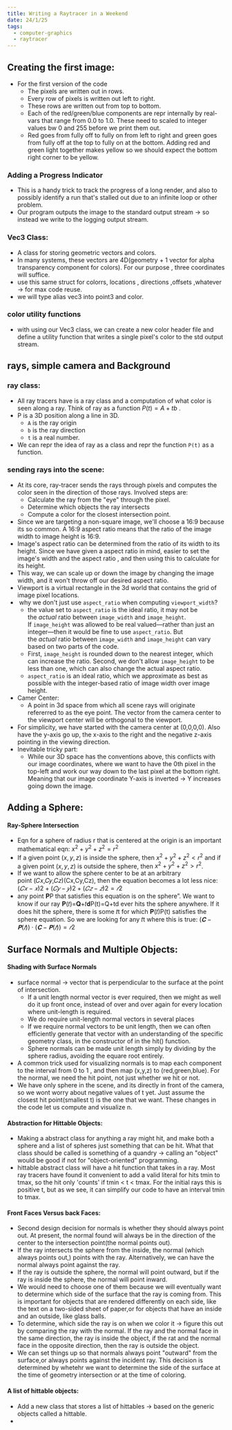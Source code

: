 ```yaml
---
title: Writing a Raytracer in a Weekend
date: 24/1/25
tags:
  - computer-graphics
  - raytracer
---
```

## Creating the first image:
- For the first version of the code 
	- The pixels are written out in rows.
	- Every row of pixels is written out left to right.
	- These rows are written out from top to bottom.
	- Each of the red/green/blue components are repr internally by real-vars that range from 0.0 to 1.0. These need to scaled to integer values bw 0 and 255 before we print them out.
	- Red goes from fully off to fully on from left to right and green goes from fully off at the top to fully on at the bottom. Adding red and green light together makes yellow so we should expect the bottom right corner to be yellow.

### Adding a Progress Indicator 
- This is a handy trick to track the progress of a long render, and also to possibly identify a run that's stalled out due to an infinite loop or other problem.
- Our program outputs the image to the standard output stream -> so instead we write to the logging output stream.


### Vec3 Class:
- A class for storing geometric vectors and colors. 
- In many systems, these vectors are 4D(geometry + 1 vector for alpha transparency component for colors). For our purpose , three coordinates will suffice.
- use this same struct for colorrs, locations , directions ,offsets ,whatever -> for max code reuse.
- we will type alias vec3 into point3 and color. 

### color utility functions 
- with using our Vec3 class, we can create a new color header file and define a utility function that writes a single pixel's color to the std output stream.

## rays, simple camera and Background

### ray class:
- All ray tracers have is a ray class and a computation of what color is seen along a ray. Think of ray as a function $P(t) = A + tb$ .
- P is a 3D position along a line in 3D.
	- `A` is the ray origin 
	- `b` is the ray direction
	- `t` is a real number.
- We can repr the idea of ray as a class and repr the function `P(t)` as a function.

### sending rays into the scene:
- At its core, ray-tracer sends the rays through pixels and computes the color seen in the direction of those rays. Involved steps are:
	- Calculate the ray from the "eye" through the pixel.
	- Determine which objects the ray intersects 
	- Compute a color for the closest intersection point.
- Since we are targeting a non-square image, we'll choose a 16:9 because its so common. A 16:9 aspect ratio means that the ratio of the image width to image height is 16:9.
- Image's aspect ratio can be determined from the ratio of its width to its height. Since we have given a aspect ratio in mind, easier to set the image's width and the aspect ratio , and then using this to calculate for its height.
- This way, we can scale up or down the image by changing the image width, and it won't throw off our desired aspect ratio.
- Viewport is a virtual rectangle in the 3d world that contains the grid of image pixel locations.
-  why we don't just use `aspect_ratio` when computing `viewport_width`?
	- the value set to `aspect_ratio` is the ideal ratio, it may not be the _actual_ ratio between `image_width` and `image_height`. If `image_height` was allowed to be real valued—rather than just an integer—then it would be fine to use `aspect_ratio`. But the _actual_ ratio between `image_width` and `image_height` can vary based on two parts of the code. 
	- First, `image_height` is rounded down to the nearest integer, which can increase the ratio. Second, we don't allow `image_height` to be less than one, which can also change the actual aspect ratio.
	- `aspect_ratio` is an ideal ratio, which we approximate as best as possible with the integer-based ratio of image width over image height. 
- Camer Center:
	- A point in 3d space from which all scene rays will originate refererred to as the eye point. The vector from the camera center to the viewport center will be orthogonal to the viewport. 
- For simplicity, we have started with the camera center at (0,0,0,0). Also have the y-axis go up, the x-axis to the right and the negative z-axis pointing in the viewing direction.
- Inevitable tricky part:
	- While our 3D space has the conventions above, this conflicts with our image coordinates, where we want to have the 0th pixel in the top-left and work our way down to the last pixel at the bottom right. Meaning that our image coordinate Y-axis is inverted -> Y increases going down the image.

## Adding a Sphere:

#### Ray-Sphere Intersection
- Eqn for a sphere of radius r that is centered at the origin is an important mathematical eqn: $x^2 + y^2 + z^2 = r^2$
- If a given point $(x,y,z)$ is inside the sphere, then $x^2+y^2+z^2 < r^2$ and if a given point $(x,y,z)$ is outside the sphere, then $x^2+y^2+z^2 > r^2$.
- If we want to allow the sphere center to be at an arbitrary point (𝐶𝑥,𝐶𝑦,𝐶𝑧)(Cx,Cy,Cz), then the equation becomes a lot less nice: $(𝐶𝑥−𝑥)2+(𝐶𝑦−𝑦)2+(𝐶𝑧−𝑧)2=𝑟2$
- any point 𝐏P that satisfies this equation is on the sphere”. We want to know if our ray 𝐏(𝑡)=𝐐+𝑡𝐝P(t)=Q+td ever hits the sphere anywhere. If it does hit the sphere, there is some 𝑡t for which 𝐏(𝑡)P(t) satisfies the sphere equation. So we are looking for any 𝑡t where this is true: $(𝐂−𝐏(𝑡))⋅(𝐂−𝐏(𝑡))=𝑟2$ 

## Surface Normals and Multiple Objects:

#### Shading with Surface Normals
- surface normal -> vector that is perpendicular to the surface at the point of intersection.
	- If a unit length normal vector is ever required, then we might as well do it up front once, instead of over and over again for every location where unit-length is required.
	- We do require unit-length normal vectors in several places
	- If we require normal vectors to be unit length, then we can often efficiently generate that vector with an understanding of the specific geometry class, in the constructor of in the hit() function.
	- Sphere normals can be made unit length simply by dividing by the sphere radius, avoiding the equare root entirely.
- A common trick used for visualizing normals is to map each component to the interval from 0 to 1 , and then map (x,y,z) to (red,green,blue). For the normal, we need the hit point, not just whether we hit or not. 
- We have only sphere in the scene, and its directly in front of the camera, so we wont worry about negative values of t yet. Just assume the closest hit point(smallest t) is the one that we want. These changes in the code let us compute and visualize n.

#### Abstraction for Hittable Objects:
- Making a abstract class for anything a ray might hit, and make both a sphere and a list of spheres just something that can be hit. What that class should be called is something of a quandry -> calling an "object" would be good if not for "object-oriented" programming.
- hittable abstract class will have a hit function that takes in a ray. Most ray tracers have found it convenient to add a valid literal for hits tmin to tmax, so the hit only 'counts' if tmin < t < tmax. For the initial rays this is positive t, but as we see, it can simplify our code to have an interval tmin to tmax.

#### Front Faces Versus back Faces:
- Second design decision for normals is whether they should always point out. At present, the normal found will always be in the direction of the center to the intersection point(the normal points out). 
- If the ray intersects the sphere from the inside, the normal (which always points out,) points with the ray. Alternatively, we can have the normal always point against the ray.
- If the ray is outside the sphere, the normal will point outward, but if the ray is inside the sphere, the normal will point inward.
- We would need to choose one of them because we will eventually want to determine which side of the surface that the ray is coming from. This is important for objects that are rendered differently on each side, like the text on a two-sided sheet of paper,or for objects that have an inside and an outside, like glass balls.
- To determine, which side the ray is on when we color it -> figure this out by comparing the ray with the normal. If the ray and the normal face in the same direction, the ray is inside the object, if the rat and the normal face in the opposite direction, then the ray is outside the object. 
- We can set things up so that normals always point "outward" from the surface,or always points against the incident ray. This decision is determined by whetehr we want to determine the side of the surface at the time of geometry intersection or at the time of coloring. 

#### A list of hittable objects:
- Add a new class that stores a list of hittables -> based on the generic objects called a hittable.
- 